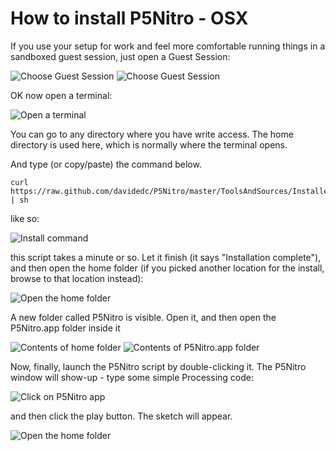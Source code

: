 How to install P5Nitro - OSX
======================


If you use your setup for work and feel more comfortable running things in a sandboxed guest session, just open a Guest Session:

![Choose Guest Session](https://github.com/davidedc/P5Nitro/raw/master/Docs/Screenshots%20of%20osx%20installation/Capture.PNG)
![Choose Guest Session](https://github.com/davidedc/P5Nitro/raw/master/Docs/Screenshots%20of%20osx%20installation/Capture2.PNG)

OK now open a terminal:

![Open a terminal](https://github.com/davidedc/P5Nitro/raw/master/Docs/Screenshots%20of%20osx%20installation/Capture3.PNG)

You can go to any directory where you have write access. The home directory is used here, which is normally where the terminal opens.

And type (or copy/paste) the command below.

	curl https://raw.github.com/davidedc/P5Nitro/master/ToolsAndSources/Installer/P5NitroInstallerSnowLeopard.sh | sh

like so:

![Install command](https://github.com/davidedc/P5Nitro/raw/master/Docs/Screenshots%20of%20osx%20installation/Capture4.PNG)

this script takes a minute or so. Let it finish (it says "Installation complete"), and then open the home folder (if you picked another location for the install, browse to that location instead):

![Open the home folder](https://github.com/davidedc/P5Nitro/raw/master/Docs/Screenshots%20of%20osx%20installation/Capture5.PNG)

A new folder called P5Nitro is visible. Open it, and then open the P5Nitro.app folder inside it

![Contents of home folder](https://github.com/davidedc/P5Nitro/raw/master/Docs/Screenshots%20of%20osx%20installation/Capture6.PNG)
![Contents of P5Nitro.app folder](https://github.com/davidedc/P5Nitro/raw/master/Docs/Screenshots%20of%20osx%20installation/Capture7.PNG)

Now, finally, launch the P5Nitro script by double-clicking it. The P5Nitro window will show-up - type some simple Processing code:

![Click on P5Nitro app](https://github.com/davidedc/P5Nitro/raw/master/Docs/Screenshots%20of%20osx%20installation/Capture8.PNG)

and then click the play button. The sketch will appear.

![Open the home folder](https://github.com/davidedc/P5Nitro/raw/master/Docs/Screenshots%20of%20osx%20installation/Capture9.PNG)
	
